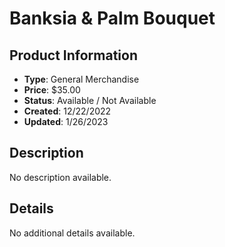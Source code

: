 # Banksia & Palm Bouquet

## Product Information
- **Type**: General Merchandise
- **Price**: $35.00
- **Status**: Available / Not Available
- **Created**: 12/22/2022
- **Updated**: 1/26/2023

## Description
No description available.



## Details
No additional details available.
